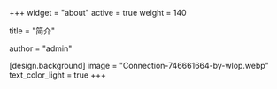 +++
widget = "about"
active = true
weight = 140

title = "简介"

author = "admin"
  
[design.background]
  image = "Connection-746661664-by-wlop.webp"
  text_color_light = true
+++
